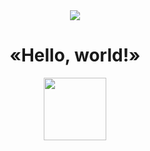 
<div id="header" align="center">
  <img src ="https://media.giphy.com/media/FPbnShq1h1IS5FQyPD/giphy.gif" />
  <div id="badges">
    <img src="https://komarev.com/ghpvc/?username=Partizanzero&style=flat-square&color=green" alt="" />
    <h1>
      «Hello, world!» 
     </h1>
          <img src="https://media.giphy.com/media/FGG1TRyh7mHMk/giphy.gif" width="100px"/>
  </div>  
 </div>
<!--
**Partizanzero/Partizanzero** is a ✨ _special_ ✨ repository because its `README.md` (this file) appears on your GitHub profile.

Here are some ideas to get you started:

- 🔭 I’m currently working on ...
- 🌱 I’m currently learning ...
- 👯 I’m looking to collaborate on ...
- 🤔 I’m looking for help with ...
- 💬 Ask me about ...
- 📫 How to reach me: ...
- 😄 Pronouns: ...
- ⚡ Fun fact: ...
-->
